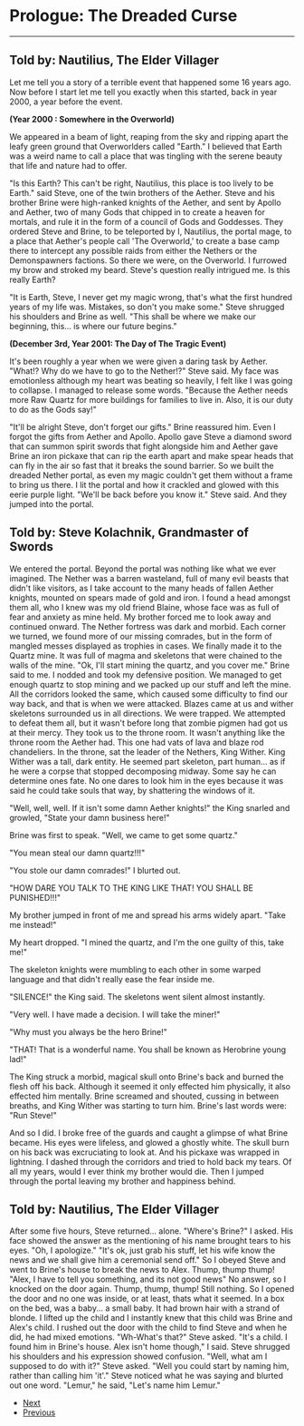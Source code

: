 # Prologue: The Dreaded Curse
---

## Told by: Nautilius, The Elder Villager
Let me tell you a story of a terrible event that happened some 16 years ago. Now before I start let me tell you exactly when this started, back in year 2000, a year before the event.

**(Year 2000 : Somewhere in the Overworld)**


We appeared in a beam of light, reaping from the sky and ripping apart the leafy green ground that Overworlders called "Earth." I believed that Earth was a weird name to call a place that was tingling with the serene beauty that life and nature had to offer.

"Is this Earth? This can't be right, Nautilius, this place is too lively to be Earth." said Steve, one of the twin brothers of the Aether. Steve and his brother Brine were high-ranked knights of the Aether, and sent by Apollo and Aether, two of many Gods that chipped in to create a heaven for mortals, and rule it in the form of a council of Gods and Goddesses. They ordered Steve and Brine, to be teleported by I, Nautilius, the portal mage, to a place that Aether's people call 'The Overworld,' to create a base camp there to intercept any possible raids from either the Nethers or the Demonspawners factions. So there we were, on the Overworld. I furrowed my brow and stroked my beard. Steve's question really intrigued me. Is this really Earth?

"It is Earth, Steve, I never get my magic wrong, that's what the first hundred years of my life was. Mistakes, so don't you make some." Steve shrugged his shoulders and Brine as well. "This shall be where we make our beginning, this... is where our future begins."

**(December 3rd, Year 2001: The Day of The Tragic Event)**


It's been roughly a year when we were given a daring task by Aether. "What!? Why do we have to go to the Nether!?" Steve said. My face was emotionless although my heart was beating so heavily, I felt like I was going to collapse. I managed to release some words. "Because the Aether needs more Raw Quartz for more buildings for families to live in. Also, it is our duty to do as the Gods say!"

"It'll be alright Steve, don't forget our gifts." Brine reassured him. Even I forgot the gifts from Aether and Apollo. Apollo gave Steve a diamond sword that can summon spirit swords that fight alongside him and Aether gave Brine an iron pickaxe that can rip the earth apart and make spear heads that can fly in the air so fast that it breaks the sound barrier. So we built the dreaded Nether portal, as even my magic couldn't get them without a frame to bring us there. I lit the portal and how it crackled and glowed with this eerie purple light. "We'll be back before you know it." Steve said. And they jumped into the portal.

## Told by: Steve Kolachnik, Grandmaster of Swords
We entered the portal. Beyond the portal was nothing like what we ever imagined. The Nether was a barren wasteland, full of many evil beasts that didn't like visitors, as I take account to the many heads of fallen Aether knights, mounted on spears made of gold and iron. I found a head amongst them all, who I knew was my old friend Blaine, whose face was as full of fear and anxiety as mine held. My brother forced me to look away and continued onward. The Nether fortress was dark and morbid. Each corner we turned, we found more of our missing comrades, but in the form of mangled messes displayed as trophies in cases. We finally made it to the Quartz mine. It was full of magma and skeletons that were chained to the walls of the mine. "Ok, I'll start mining the quartz, and you cover me." Brine said to me. I nodded and took my defensive position. We managed to get enough quartz to stop mining and we packed up our stuff and left the mine. All the corridors looked the same, which caused some difficulty to find our way back, and that is when we were attacked. Blazes came at us and wither skeletons surrounded us in all directions. We were trapped. We attempted to defeat them all, but it wasn't before long that zombie pigmen had got us at their mercy. They took us to the throne room. It wasn't anything like the throne room the Aether had. This one had vats of lava and blaze rod chandeliers. In the throne, sat the leader of the Nethers, King Wither. King Wither was a tall, dark entity. He seemed part skeleton, part human... as if he were a corpse that stopped decomposing midway. Some say he can determine ones fate. No one dares to look him in the eyes because it was said he could take souls that way, by shattering the windows of it.

"Well, well, well. If it isn't some damn Aether knights!" the King snarled and growled, "State your damn business here!"

Brine was first to speak. "Well, we came to get some quartz."

"You mean steal our damn quartz!!!"

"You stole our damn comrades!" I blurted out.

"HOW DARE YOU TALK TO THE KING LIKE THAT! YOU SHALL BE PUNISHED!!!"

My brother jumped in front of me and spread his arms widely apart. "Take me instead!"

My heart dropped. "I mined the quartz, and I'm the one guilty of this, take me!"

The skeleton knights were mumbling to each other in some warped language and that didn't really ease the fear inside me.

"SILENCE!" the King said. The skeletons went silent almost instantly.

"Very well. I have made a decision. I will take the miner!"

"Why must you always be the hero Brine!"

"THAT! That is a wonderful name. You shall be known as Herobrine young lad!"

The King struck a morbid, magical skull onto Brine's back and burned the flesh off his back. Although it seemed it only effected him physically, it also effected him mentally. Brine screamed and shouted, cussing in between breaths, and King Wither was starting to turn him. Brine's last words were: "Run Steve!"

And so I did. I broke free of the guards and caught a glimpse of what Brine became. His eyes were lifeless, and glowed a ghostly white. The skull burn on his back was excruciating to look at. And his pickaxe was wrapped in lightning. I dashed through the corridors and tried to hold back my tears. Of all my years, would I ever think my brother would die. Then I jumped through the portal leaving my brother and happiness behind.

## Told by: Nautilius, The Elder Villager
After some five hours, Steve returned... alone. "Where's Brine?" I asked. His face showed the answer as the mentioning of his name brought tears to his eyes. "Oh, I apologize."
"It's ok, just grab his stuff, let his wife know the news and we shall give him a ceremonial send off." So I obeyed Steve and went to Brine's house to break the news to Alex. Thump, thump thump!
"Alex, I have to tell you something, and its not good news"
No answer, so I knocked on the door again. Thump, thump, thump! Still nothing. So I opened the door and no one was inside, or at least, thats what it seemed. In a box on the bed, was a baby... a small baby. It had brown hair with a strand of blonde. I lifted up the child and I instantly knew that this child was Brine and Alex's child. I rushed out the door with the child to find Steve and when he did, he had mixed emotions. "Wh-What's that?" Steve asked.
"It's a child. I found him in Brine's house. Alex isn't home though," I said. Steve shrugged his shoulders and his expression showed confusion.
"Well, what am I supposed to do with it?" Steve asked.
"Well you could start by naming him, rather than calling him 'it'."
Steve noticed what he was saying and blurted out one word.
"Lemur," he said, "Let's name him Lemur."

* [Next](https://lemurkolachnik.github.io/Legend-of-Lemur/pages/book_1_chapters/1)
* [Previous](https://lemurkolachnik.github.io/Legend-of-Lemur/pages/book_1_chapters/1)
